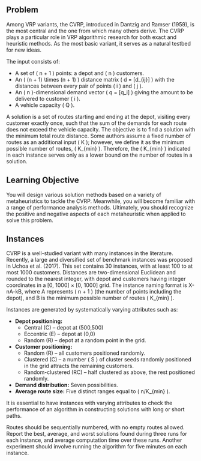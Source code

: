 ## Problem

Among VRP variants, the CVRP, introduced in Dantzig and Ramser (1959), is the most central and the one from which many others derive. The CVRP plays a particular role in VRP algorithmic research for both exact and heuristic methods. As the most basic variant, it serves as a natural testbed for new ideas.

The input consists of:
- A set of \( n + 1 \) points: a depot and \( n \) customers.
- An \( (n + 1) \times (n + 1) \) distance matrix \( d = [d_{ij}] \) with the distances between every pair of points \( i \) and \( j \).
- An \( n \)-dimensional demand vector \( q = [q_i] \) giving the amount to be delivered to customer \( i \).
- A vehicle capacity \( Q \).

A solution is a set of routes starting and ending at the depot, visiting every customer exactly once, such that the sum of the demands for each route does not exceed the vehicle capacity. The objective is to find a solution with the minimum total route distance. Some authors assume a fixed number of routes as an additional input \( K \); however, we define it as the minimum possible number of routes, \( K_{min} \). Therefore, the \( K_{min} \) indicated in each instance serves only as a lower bound on the number of routes in a solution.

## Learning Objective

You will design various solution methods based on a variety of metaheuristics to tackle the CVRP. Meanwhile, you will become familiar with a range of performance analysis methods. Ultimately, you should recognize the positive and negative aspects of each metaheuristic when applied to solve this problem.

## Instances

CVRP is a well-studied variant with many instances in the literature. Recently, a large and diversified set of benchmark instances was proposed in Uchoa et al. (2017). This set contains 30 instances, with at least 100 to at most 1000 customers. Distances are two-dimensional Euclidean and rounded to the nearest integer, with depot and customers having integer coordinates in a [0, 1000] × [0, 1000] grid. The instance naming format is X-nA-kB, where A represents \( n + 1 \) (the number of points including the depot), and B is the minimum possible number of routes \( K_{min} \).

Instances are generated by systematically varying attributes such as:
- **Depot positioning:** 
  - Central (C) – depot at (500,500)
  - Eccentric (E) – depot at (0,0)
  - Random (R) – depot at a random point in the grid.
- **Customer positioning:** 
  - Random (R) – all customers positioned randomly.
  - Clustered (C) – a number \( S \) of cluster seeds randomly positioned in the grid attracts the remaining customers.
  - Random-clustered (RC) – half clustered as above, the rest positioned randomly.
- **Demand distribution:** Seven possibilities.
- **Average route size:** Five distinct ranges equal to \( n/K_{min} \). 

It is essential to have instances with varying attributes to check the performance of an algorithm in constructing solutions with long or short paths.

Routes should be sequentially numbered, with no empty routes allowed. Report the best, average, and worst solutions found during three runs for each instance, and average computation time over these runs. Another experiment should involve running the algorithm for five minutes on each instance.


